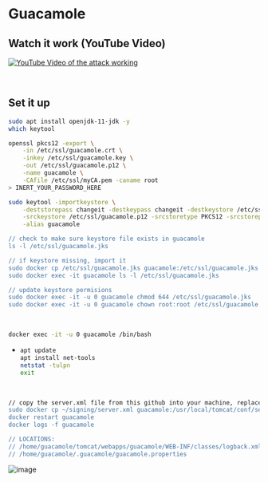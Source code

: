 # Guacamole

## Watch it work (YouTube Video)
[![YouTube Video of the attack working](https://img.youtube.com/vi/T32AdTxmNLg/0.jpg)](https://youtu.be/T32AdTxmNLg)

<br>

## Set it up
```bash
sudo apt install openjdk-11-jdk -y
which keytool

openssl pkcs12 -export \
    -in /etc/ssl/guacamole.crt \
    -inkey /etc/ssl/guacamole.key \
    -out /etc/ssl/guacamole.p12 \
    -name guacamole \
    -CAfile /etc/ssl/myCA.pem -caname root
> INERT_YOUR_PASSWORD_HERE

sudo keytool -importkeystore \
    -deststorepass changeit -destkeypass changeit -destkeystore /etc/ssl/guacamole.jks \
    -srckeystore /etc/ssl/guacamole.p12 -srcstoretype PKCS12 -srcstorepass <<INERT_YOUR_PASSWORD_HERE>> \
    -alias guacamole

// check to make sure keystore file exists in guacamole
ls -l /etc/ssl/guacamole.jks

// if keystore missing, import it
sudo docker cp /etc/ssl/guacamole.jks guacamole:/etc/ssl/guacamole.jks
sudo docker exec -it guacamole ls -l /etc/ssl/guacamole.jks

// update keystore permisions
sudo docker exec -it -u 0 guacamole chmod 644 /etc/ssl/guacamole.jks
sudo docker exec -it -u 0 guacamole chown root:root /etc/ssl/guacamole.jks
```

<br>

```bash
docker exec -it -u 0 guacamole /bin/bash
```
* ```bash
  apt update
  apt install net-tools
  netstat -tulpn
  exit
  ```

<br>

```bash
// copy the server.xml file from this github into your machine, replace "~/signing/server.xml" with it's location
sudo docker cp ~/signing/server.xml guacamole:/usr/local/tomcat/conf/server.xml
docker restart guacamole
docker logs -f guacamole

// LOCATIONS:
// /home/guacamole/tomcat/webapps/guacamole/WEB-INF/classes/logback.xml
// /home/guacamole/.guacamole/guacamole.properties
```





![image](https://github.com/user-attachments/assets/fa81fbad-f44e-40cf-9027-5d2ba4e4da59)
